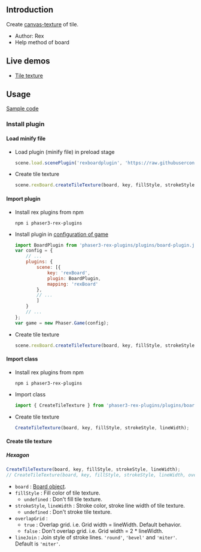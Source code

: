 ## Introduction

Create [canvas-texture](canvas-texture.md) of tile.

- Author: Rex
- Help method of board

## Live demos

- [Tile texture](https://codepen.io/rexrainbow/pen/LYmZZLm)

## Usage

[Sample code](https://github.com/rexrainbow/phaser3-rex-notes/tree/master/examples/board-texture)

### Install plugin

#### Load minify file

- Load plugin (minify file) in preload stage
    ```javascript
    scene.load.scenePlugin('rexboardplugin', 'https://raw.githubusercontent.com/rexrainbow/phaser3-rex-notes/master/dist/rexboardplugin.min.js', 'rexBoard', 'rexBoard');
    ```
- Create tile texture
    ```javascript
    scene.rexBoard.createTileTexture(board, key, fillStyle, strokeStyle, lineWidth);
    ```

#### Import plugin

- Install rex plugins from npm
    ```
    npm i phaser3-rex-plugins
    ```
- Install plugin in [configuration of game](game.md#configuration)
    ```javascript
    import BoardPlugin from 'phaser3-rex-plugins/plugins/board-plugin.js';
    var config = {
        // ...
        plugins: {
            scene: [{
                key: 'rexBoard',
                plugin: BoardPlugin,
                mapping: 'rexBoard'
            },
            // ...
            ]
        }
        // ...
    };
    var game = new Phaser.Game(config);
    ```
- Create tile texture
    ```javascript
    scene.rexBoard.createTileTexture(board, key, fillStyle, strokeStyle, lineWidth);
    ```

#### Import class

- Install rex plugins from npm
    ```
    npm i phaser3-rex-plugins
    ```
- Import class
    ```javascript
    import { CreateTileTexture } from 'phaser3-rex-plugins/plugins/board-components.js';
    ```
- Create tile texture
    ```javascript
    CreateTileTexture(board, key, fillStyle, strokeStyle, lineWidth);
    ```

#### Create tile texture

##### Hexagon

```javascript
CreateTileTexture(board, key, fillStyle, strokeStyle, lineWidth);
// CreateTileTexture(board, key, fillStyle, strokeStyle, lineWidth, overlapGrid, lineJoin);
```

- `board` : [Board object](board.md).
- `fillStyle` : Fill color of tile texture.
    - `undefined` : Don't fill tile texture.
- `strokeStyle`, `lineWidth` : Stroke color, stroke line width of tile texture.
    - `undefined` : Don't stroke tile texture.
- `overlapGrid` : 
    - `true` : Overlap grid. i.e. Grid width = lineWidth. Default behavior.
    - `false` : Don't overlap grid. i.e. Grid width = 2 * lineWidth.
- `lineJoin` : Join style of stroke lines. `'round'`, `'bevel'` and `'miter'`. Default is `'miter'`.
